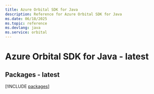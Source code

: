 ```yaml
---
title: Azure Orbital SDK for Java
description: Reference for Azure Orbital SDK for Java
ms.date: 06/18/2025
ms.topic: reference
ms.devlang: java
ms.service: orbital
---
```

# Azure Orbital SDK for Java - latest
## Packages - latest
[!INCLUDE [packages](orbital-index.md)]